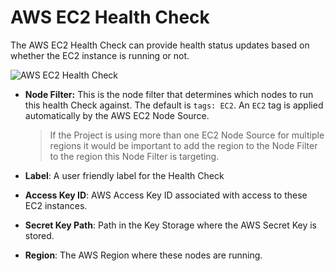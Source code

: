 # AWS EC2 Health Check

The AWS EC2 Health Check can provide health status updates based on whether the EC2 instance is running or not.


![AWS EC2 Health Check](/assets/img/healthcheck-aws-ec2.png)

- **Node Filter:** This is the node filter that determines which nodes to run this health Check against.  The default is `tags: EC2`. An `EC2` tag is applied automatically by the AWS EC2 Node Source.  
    >If the Project is using more than one EC2 Node Source for multiple regions it would be important to add the region to the Node Filter to the region this Node
    Filter is targeting.

- **Label**: A user friendly label for the Health Check
- **Access Key ID**: AWS Access Key ID associated with access to these EC2 instances.
- **Secret Key Path**: Path in the Key Storage where the AWS Secret Key is stored.
- **Region**: The AWS Region where these nodes are running.
